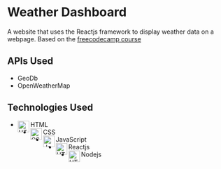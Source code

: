 # Weather Dashboard
A website that uses the Reactjs framework to display weather data on a webpage. Based on the <a href="https://www.youtube.com/watch?v=Reny0cTTv24">freecodecamp course</a>

## APIs Used
- GeoDb
- OpenWeatherMap

## Technologies Used
- HTML <img align="left" alt="HTML5" width="26px" src="https://github.com/jlthompson96/vscode-material-icon-theme/blob/master/icons/html.svg" /> 
- CSS <img align="left" alt="CSS3" width="26px" src="https://github.com/jlthompson96/vscode-material-icon-theme/blob/master/icons/css.svg" />
- JavaScript <img align="left" alt="JavaScipt" width="26px" src="https://github.com/jlthompson96/vscode-material-icon-theme/blob/master/icons/javascript.svg" />
- Reactjs <img align="left" alt="HTML5" width="26px" src="https://github.com/jlthompson96/vscode-material-icon-theme/blob/master/icons/react.svg" />
- Nodejs <img align="left" alt="HTML5" width="26px" src="https://github.com/jlthompson96/vscode-material-icon-theme/blob/master/icons/nodejs.svg" /> 



